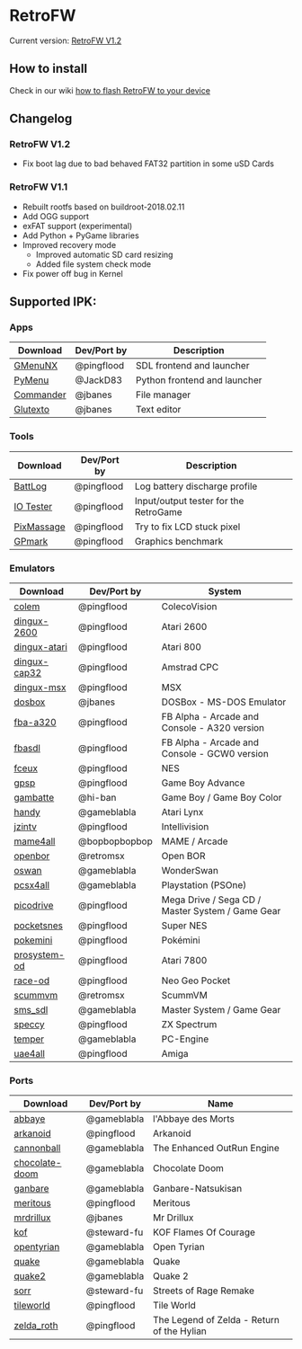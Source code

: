 # RetroFW

Current version: [RetroFW V1.2](https://github.com/retrofw/firmware/releases/download/1.2/RetroFW_v1.2.zip)

## How to install

Check in our wiki [how to flash RetroFW to your device](https://github.com/retrofw/firmware/wiki/How-to-flash-RetroFW-to-your-device)

## Changelog

### RetroFW V1.2
- Fix boot lag due to bad behaved FAT32 partition in some uSD Cards

### RetroFW V1.1
- Rebuilt rootfs based on buildroot-2018.02.11
- Add OGG support
- exFAT support (experimental)
- Add Python + PyGame libraries
- Improved recovery mode
    - Improved automatic SD card resizing
    - Added file system check mode
- Fix power off bug in Kernel

## Supported IPK:

### Apps
| Download | Dev/Port by | Description |
| -----|------|-------|
| [GMenuNX](https://github.com/pingflood/gmenunx/releases/download/latest/gmenunx.ipk) | @pingflood | SDL frontend and launcher |
| [PyMenu](https://github.com/JackD83/PyMenu/releases/latest) | @JackD83 | Python frontend and launcher |
| [Commander](https://drive.google.com/open?id=1jX8oMS4MkHpvluSCbNxR7gvQuhpUEoXQ) | @jbanes | File manager  |
| [Glutexto](https://drive.google.com/open?id=1BnNhRvfqMgaHoptp1YDiBeu64LkQ6wNz) | @jbanes | Text editor  |

### Tools
| Download | Dev/Port by | Description |
| -----|-------|------|
| [BattLog](https://github.com/pingflood/battlog/releases/download/initial/battlog.ipk) | @pingflood | Log battery discharge profile |
| [IO Tester](https://github.com/pingflood/iotester/releases/download/initial/iotester.ipk) | @pingflood | Input/output tester for the RetroGame |
| [PixMassage](https://github.com/pingflood/pixmassage/releases/download/initial/pixmassage.ipk) | @pingflood | Try to fix LCD stuck pixel |
| [GPmark](https://github.com/pingflood/gpmark/releases/download/latest/gpmark.ipk) | @pingflood | Graphics benchmark |

### Emulators
| Download | Dev/Port by | System |
|------|----|----|
| [colem](https://github.com/pingflood/colem/releases/download/latest/colem.ipk) | @pingflood | ColecoVision |
| [dingux-2600](https://github.com/pingflood/dingux-2600/releases/download/latest/dingux-2600.ipk) | @pingflood | Atari 2600 |
| [dingux-atari](https://github.com/pingflood/dingux-atari/releases/download/latest/dingux-atari.ipk) | @pingflood | Atari 800 |
| [dingux-cap32](https://github.com/pingflood/dingux-cap32/releases/download/latest/dingux-cap32.ipk) | @pingflood | Amstrad CPC |
| [dingux-msx](https://github.com/pingflood/dingux-msx/releases/download/latest/dingux-msx.ipk) | @pingflood | MSX |
| [dosbox](https://drive.google.com/open?id=12COhKfowmqfaqcui55VZCVz-zY_vvFxQ) | @jbanes | DOSBox - MS-DOS Emulator |
| [fba-a320](https://github.com/pingflood/fba-a320/releases/download/latest/fba-a320.ipk) | @pingflood | FB Alpha - Arcade and Console - A320 version |
| [fbasdl](https://github.com/pingflood/fba-sdl/releases/download/latest/fbasdl.ipk) | @pingflood | FB Alpha - Arcade and Console - GCW0 version |
| [fceux](https://github.com/pingflood/FCEUX/releases/download/latest/fceux.ipk) |@pingflood |  NES |
| [gpsp](https://github.com/pingflood/gpsp/releases/download/latest/gpsp.ipk) | @pingflood | Game Boy Advance |
| [gambatte](https://drive.google.com/open?id=1V6XP6uAsMmrgbzOaRlHKAJaTRiOFLPJb) | @hi-ban | Game Boy / Game Boy Color |
| [handy](https://gameblabla.nl/files/ipk/rs97/handy_retrofw.ipk) | @gameblabla | Atari Lynx |
| [jzintv](https://github.com/pingflood/jzintv/releases/download/latest/jzintv.ipk) | @pingflood | Intellivision |
| [mame4all](https://github.com/bopbopbopbop/mame4all-rs97/releases/) | @bopbopbopbop | MAME / Arcade |
| [openbor](https://github.com/retromsx/retrofw_ipks/releases/download/3.0_3434/openbor.ipk) | @retromsx | Open BOR |
| [oswan](https://gameblabla.nl/files/ipk/rs97/oswan_retrofw.ipk) | @gameblabla | WonderSwan |
| [pcsx4all](https://gameblabla.nl/files/ipk/rs97/pcsx4all_retrofw.ipk) | @gameblabla | Playstation (PSOne) |
| [picodrive](https://github.com/pingflood/picodrive/releases/download/latest/picodrive.ipk) | @pingflood | Mega Drive / Sega CD / Master System / Game Gear
| [pocketsnes](https://github.com/pingflood/PocketSNES/releases/download/latest/pocketsnes.ipk) | @pingflood | Super NES |
| [pokemini](https://github.com/pingflood/pokemini/releases/download/latest/pokemini.ipk) | @pingflood | Pokémini |
| [prosystem-od](https://github.com/pingflood/prosystem-od/releases/download/latest/prosystem-od.ipk) | @pingflood | Atari 7800 |
| [race-od](https://github.com/pingflood/race-od/releases/download/latest/race-od.ipk) | @pingflood | Neo Geo Pocket |
| [scummvm](https://github.com/retromsx/retrofw_ipks/releases/download/3.0_3434/scummvm.ipk) | @retromsx | ScummVM |
| [sms_sdl](https://gameblabla.nl/files/ipk/rs97/sms_sdl_retrofw.ipk) | @gameblabla | Master System / Game Gear |
| [speccy](https://github.com/pingflood/speccy/releases/download/latest/speccy.ipk) | @pingflood | ZX Spectrum |
| [temper](https://gameblabla.nl/files/ipk/rs97/temper_retrofw.ipk) | @gameblabla | PC-Engine |
| [uae4all](https://github.com/pingflood/uae4all/releases/download/latest/uae4all.ipk) | @pingflood | Amiga |

### Ports
| Download | Dev/Port by | Name |
|------|----|----|
| [abbaye](https://gameblabla.nl/files/ipk/rs97/abbaye_retrofw.ipk) | @gameblabla | l'Abbaye des Morts |
| [arkanoid](https://github.com/retrofw/arkanoid/releases/download/latest/arkanoid.ipk) | @pingflood | Arkanoid |
| [cannonball](https://gameblabla.nl/files/ipk/rs97/cannonball_retrofw.ipk) | @gameblabla | The Enhanced OutRun Engine |
| [chocolate-doom](https://gameblabla.nl/files/ipk/rs97/chocolate-doom_retrofw.ipk) | @gameblabla | Chocolate Doom |
| [ganbare](https://gameblabla.nl/files/ipk/rs97/Ganbare-Natsukisan_retrofw.ipk) | @gameblabla | Ganbare-Natsukisan |
| [meritous](https://github.com/retrofw/meritous/releases/download/latest/meritous.ipk) | @pingflood | Meritous |
| [mrdrillux](https://drive.google.com/open?id=12cG0jD5wysvdszIF4BcvuPbVe52e2viD) | @jbanes | Mr Drillux |
| [kof](https://drive.google.com/open?id=1zT4OWVyFm6nHuLMNhkn2GqkdHGe5iaSV) | @steward-fu | KOF Flames Of Courage |
| [opentyrian](https://gameblabla.nl/files/ipk/rs97/opentyrian_retrofw.ipk) | @gameblabla | Open Tyrian |
| [quake](https://gameblabla.nl/files/ipk/rs97/quake_retrofw.ipk) | @gameblabla | Quake |
| [quake2](https://gameblabla.nl/files/ipk/rs97/quake2_retrofw.ipk) | @gameblabla | Quake 2 |
| [sorr](https://drive.google.com/open?id=1hRjgWnNPM4zRAGVRHUn6-J93Idd7dWOj) | @steward-fu | Streets of Rage Remake |
| [tileworld](https://github.com/retrofw/tileworld/releases/download/latest/tileworld.ipk) | @pingflood | Tile World |
| [zelda_roth](https://github.com/retrofw/zelda_roth/releases/download/latest/zelda_roth.ipk) | @pingflood | The Legend of Zelda - Return of the Hylian |
